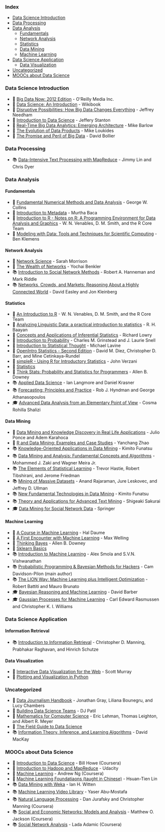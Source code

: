 ### Index
* [Data Science Introduction](#data-science-introduction)
* [Data Processing](#data-processing)
* [Data Analysis](#data-analysis)
	* [Fundamentals](#fundamentals)
	* [Network Analysis](#network-analysis)
	* [Statistics](#statistics)
	* [Data Mining](#data-mining)
	* [Machine Learning](#machine-learning)
* [Data Science Application](#data-science-application)
	* [Data Visualization](#data-visualization)
* [Uncategorized](#uncategorized)
* [MOOCs about Data Science](#moocs-about-data-science)

### Data Science Introduction
* :closed_book: [Big Data Now: 2012 Edition](http://www.amazon.com/Big-Data-Now-2012-Edition-ebook/dp/B0097E4EBQ) - O'Reilly Media Inc.
* :closed_book: [Data Science: An Introduction](http://en.wikibooks.org/wiki/Data_Science:_An_Introduction) - Wikibook
* :closed_book: [Disruptive Possibilities: How Big Data Changes Everything](http://www.amazon.com/Disruptive-Possibilities-Data-Changes-Everything-ebook/dp/B00CLH387W) - Jeffrey Needham
* :closed_book: [Introduction to Data Science](http://jsresearch.net/) - Jeffery Stanton
* :closed_book: [Real-Time Big Data Analytics: Emerging Architecture](http://www.amazon.com/Real-Time-Big-Data-Analytics-Architecture-ebook/dp/B00DO33RSW) - Mike Barlow
* :closed_book: [The Evolution of Data Products](http://www.amazon.com/The-Evolution-Data-Products-ebook/dp/B005QEKQUY/ref=sr_1_63?s=digital-text&ie=UTF8&qid=1351898530&sr=1-63) - Mike Loukides
* :closed_book: [The Promise and Peril of Big Data](http://www.aspeninstitute.org/sites/default/files/content/docs/pubs/The_Promise_and_Peril_of_Big_Data.pdf) - David Bollier

### Data Processing
* :books: [Data-Intensive Text Processing with MapReduce](http://lintool.github.io/MapReduceAlgorithms/MapReduce-book-final.pdf) - Jimmy Lin and Chris Dyer


### Data Analysis

#### Fundamentals
* :closed_book: [Fundamental Numerical Methods and Data Analysis](http://ads.harvard.edu/books/1990fnmd.book/) - George W. Collins
* :closed_book: [Introduction to Metadata](http://www.getty.edu/research/publications/electronic_publications/intrometadata/index.html) - Murtha Baca
* :closed_book: [Introduction to R - Notes on R: A Programming Environment for Data Analysis and Graphics](http://cran.r-project.org/doc/manuals/R-intro.pdf) - W. N. Venables, D. M. Smith, and the R Core Team
* :closed_book: [Modeling with Data: Tools and Techniques for Scientific Computing](http://modelingwithdata.org/about_the_book.html) - Ben Klemens

#### Network Analysis
* :closed_book: [Network Science](http://barabasilab.neu.edu/networksciencebook/downlPDF.html) - Sarah Morrison
* :closed_book: [The Wealth of Networks](http://www.benkler.org/Benkler_Wealth_Of_Networks.pdf) - Yochai Benkler
* :books: [Introduction to Social Network Methods](http://faculty.ucr.edu/~hanneman/nettext/) - Robert A. Hanneman and Mark Riddle
* :books: [Networks, Crowds, and Markets: Reasoning About a Highly Connected World](http://www.cs.cornell.edu/home/kleinber/networks-book/) - David Easley and Jon Kleinberg

#### Statistics
* :closed_book: [An Introduction to R](http://cran.r-project.org/doc/manuals/R-intro.pdf) - W. N. Venables, D. M. Smith, and the R Core Team
* :closed_book: [Analyzing Linguistic Data: a practical introduction to statistics](http://www.ualberta.ca/~baayen/publications/baayenCUPstats.pdf) - R. H. Baayan
* :closed_book: [Concepts and Applications of Inferential Statistics](http://vassarstats.net/textbook/) - Richard Lowry
* :closed_book: [Introduction to Probability](http://www.math.umass.edu/~lavine/Book/book.html) - Charles M. Grinstead and J. Laurie Snell
* :closed_book: [Introduction to Statistical Thought](http://www.math.umass.edu/~lavine/Book/book.pdf) - Michael Lavine
* :closed_book: [OpenIntro Statistics - Second Edition](http://www.openintro.org/stat/textbook.php) - David M. Diez, Christopher D. Barr, and Mine Cetinkaya-Rundel
* :closed_book: [simpleR - Using R for Introductory Statistics](http://cran.r-project.org/doc/contrib/Verzani-SimpleR.pdf) - John Verzani
* :closed_book: [Statistics](http://upload.wikimedia.org/wikipedia/commons/8/82/Statistics.pdf)
* :closed_book: [Think Stats: Probability and Statistics for Programmers](http://www.greenteapress.com/thinkstats/thinkstats.pdf) - Allen B. Downey
* :books: [Applied Data Science](http://columbia-applied-data-science.github.io/appdatasci.pdf) - Ian Langmore and Daniel Krasner
* :books: [Forecasting: Principles and Practice](https://www.otexts.org/fpp/) - Rob J. Hyndman and George Athanasopoulos
* :mortar_board: [Advanced Data Analysis from an Elementary Point of View](http://www.stat.cmu.edu/~cshalizi/ADAfaEPoV/ADAfaEPoV.pdf) - Cosma Rohilla Shalizi

#### Data Mining
* :closed_book: [Data Mining and Knowledge Discovery in Real Life Applications](http://www.intechopen.com/books/data_mining_and_knowledge_discovery_in_real_life_applications) - Julio Ponce and Adem Karahoca
* :closed_book: [R and Data Mining: Examples and Case Studies](http://cran.r-project.org/doc/contrib/Zhao_R_and_data_mining.pdf) - Yanchang Zhao
* :books: [Knowledge-Oriented Applications in Data Mining](http://www.intechopen.com/books/knowledge-oriented-applications-in-data-mininge) - Kimito Funatsu
* :books: [Data Mining and Analysis: Fundamental Concepts and Algorithms](http://www2.dcc.ufmg.br/livros/miningalgorithms/files/pdf/dmafca.pdf) - Mohammed J. Zaki and Wagner Meira Jr.
* :books: [The Elements of Statistical Learning](http://statweb.stanford.edu/~tibs/ElemStatLearn/) - Trevor Hastie, Robert Tibshirani, and Jerome Friedman
* :books: [Mining of Massive Datasets](http://infolab.stanford.edu/~ullman/mmds/book.pdf) - Anand Rajaraman, Jure Leskovec, and Jeffrey D. Ullman
* :books: [New Fundamental Technologies in Data Mining](http://www.intechopen.com/books/new-fundamental-technologies-in-data-mining) - Kimito Funatsu
* :books: [Theory and Applications for Advanced Text Mining](http://www.intechopen.com/books/theory-and-applications-for-advanced-text-mining) - Shigeaki Sakurai
* :mortar_board: [Data Mining for Social Network Data](http://link.springer.com/book/10.1007%2F978-1-4419-6287-4) - Springer

#### Machine Learning
* :closed_book: [A Course in Machine Learning](http://ciml.info/) - Hal Daume
* :closed_book: [A First Encounter with Machine Learning](https://www.ics.uci.edu/~welling/teaching/273ASpring10/IntroMLBook.pdf) - Max Welling
* :closed_book: [Thinking Bayes](http://www.greenteapress.com/thinkbayes/) - Allen B. Downey
* :closed_book: [Sklearn Basics](http://nbviewer.ipython.org/github/jakevdp/sklearn_scipy2013/tree/master/notebooks/)
* :books: [Introduction to Machine Learning](http://alex.smola.org/drafts/thebook.pdf) - Alex Smola and S.V.N. Vishwanathan
* :books: [Probabilistic Programming & Bayesian Methods for Hackers](http://camdavidsonpilon.github.io/Probabilistic-Programming-and-Bayesian-Methods-for-Hackers/) - Cam Davidson-Pilon (main author)
* :books: [The LION Way: Machine Learning plus Intelligent Optimization](http://www.lionsolver.com/LIONbook/) - Robert Battiti and Mauro Brunato
* :mortar_board: [Bayesian Reasoning and Machine Learning](http://web4.cs.ucl.ac.uk/staff/D.Barber/textbook/031013.pdf) - David Barber
* :mortar_board: [Gaussian Processes for Machine Learning](http://www.gaussianprocess.org/gpml/chapters/) - Carl Edward Rasmussen and Christopher K. I. Williams

### Data Science Application

#### Information Retrieval
* :books: [Introduction to Information Retrieval](http://nlp.stanford.edu/IR-book/) - Christopher D. Manning, Prabhakar Raghavan, and Hinrich Schutze

#### Data Visualization
* :closed_book: [Interactive Data Visualization for the Web](http://chimera.labs.oreilly.com/books/1230000000345/index.html) - Scott Murray
* :closed_book: [Plotting and Visualization in Python](http://nbviewer.ipython.org/urls/gist.github.com/fonnesbeck/5850463/raw/a29d9ffb863bfab09ff6c1fc853e1d5bf69fe3e4/3.+Plotting+and+Visualization.ipynb)


### Uncategorized
* :closed_book: [Data Journalism Handbook](http://datajournalismhandbook.org/1.0/en/) - Jonathan Gray, Liliana Bounegru, and Lucy Chambers
* :closed_book: [Building Data Science Teams](http://assets.en.oreilly.com/1/eventseries/23/Building-Data-Science-Teams.pdf) - DJ Patil
* :closed_book: [Mathematics for Computer Science](http://ocw.mit.edu/courses/electrical-engineering-and-computer-science/6-042j-mathematics-for-computer-science-fall-2010/readings/MIT6_042JF10_notes.pdf) - Eric Lehman, Thomas Leighton, and Albert R. Meyer
* :closed_book: [The Field Guide to Data Science](http://www.boozallen.com/media/file/The-Field-Guide-to-Data-Science.pdf)
* :books: [Information Theory, Inference, and Learning Algorithms](http://www.inference.phy.cam.ac.uk/itprnn/book.html) - David MacKay

### MOOCs about Data Science
* :closed_book: [Introduction to Data Science](https://class.coursera.org/datasci-001/class) - Bill Howe (Coursera)
* :closed_book: [Introduction to Hadoop and MapReduce](https://www.udacity.com/course/ud617) - Udacity
* :closed_book: [Machine Learning](https://class.coursera.org/ml-003/class) - Andrew Ng (Coursera)
* :closed_book: [Machine Learning Foundatiaons (taught in Chinese)](https://class.coursera.org/ntumlone-001) - Hsuan-Tien Lin
* :books: [Data Mining with Weka](http://www.cs.waikato.ac.nz/ml/weka/mooc/dataminingwithweka/) - Ian H. Witten
* :books: [Machine Learning Video Library](http://work.caltech.edu/library/#!?goback=.gde_35222_member_5810981726511443971) - Yaser Abu-Mostafa
* :books: [Natural Language Processing](https://class.coursera.org/nlp/lecture/preview) - Dan Jurafsky and Christopher Manning (Coursera)
* :books: [Social and Economic Networks: Models and Analysis](https://class.coursera.org/networksonline-001/class) - Matthew O. Jackson (Coursera)
* :books: [Social Network Analysis](https://class.coursera.org/sna-003/class) - Lada Adamic (Coursera)
